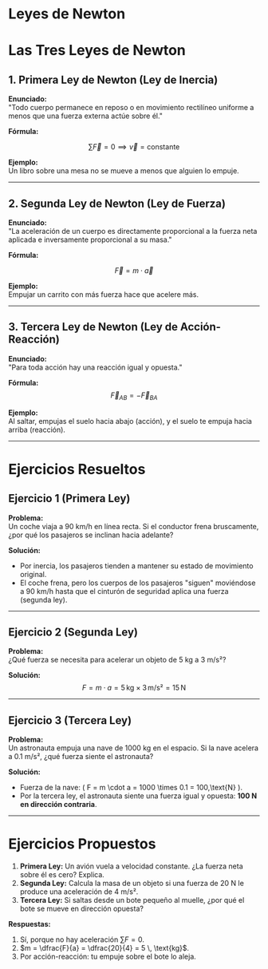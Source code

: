 # Leyes de Newton

# Las Tres Leyes de Newton

## 1. Primera Ley de Newton (Ley de Inercia)
**Enunciado:**  
"Todo cuerpo permanece en reposo o en movimiento rectilíneo uniforme a menos que una fuerza externa actúe sobre él."

**Fórmula:**  

$$\sum \vec{F} = 0 \implies \vec{v} = \text{constante}$$

**Ejemplo:**  
Un libro sobre una mesa no se mueve a menos que alguien lo empuje.

---

## 2. Segunda Ley de Newton (Ley de Fuerza)
**Enunciado:**  
"La aceleración de un cuerpo es directamente proporcional a la fuerza neta aplicada e inversamente proporcional a su masa."

**Fórmula:**  

$$\vec{F} = m \cdot \vec{a}$$

**Ejemplo:**  
Empujar un carrito con más fuerza hace que acelere más.

---

## 3. Tercera Ley de Newton (Ley de Acción-Reacción)
**Enunciado:**  
"Para toda acción hay una reacción igual y opuesta."

**Fórmula:**  
$$\vec{F}_{AB} = -\vec{F}_{BA}$$

**Ejemplo:**  
Al saltar, empujas el suelo hacia abajo (acción), y el suelo te empuja hacia arriba (reacción).

---

# Ejercicios Resueltos

## Ejercicio 1 (Primera Ley)
**Problema:**  
Un coche viaja a 90 km/h en línea recta. Si el conductor frena bruscamente, ¿por qué los pasajeros se inclinan hacia adelante?  

**Solución:**  
- Por inercia, los pasajeros tienden a mantener su estado de movimiento original.  
- El coche frena, pero los cuerpos de los pasajeros "siguen" moviéndose a 90 km/h hasta que el cinturón de seguridad aplica una fuerza (segunda ley).  

---

## Ejercicio 2 (Segunda Ley)
**Problema:**  
¿Qué fuerza se necesita para acelerar un objeto de 5 kg a 3 m/s²?  

**Solución:**  
$$F = m \cdot a = 5\,\text{kg} \times 3\,\text{m/s²} = 15\,\text{N}$$

---

## Ejercicio 3 (Tercera Ley)
**Problema:**  
Un astronauta empuja una nave de 1000 kg en el espacio. Si la nave acelera a 0.1 m/s², ¿qué fuerza siente el astronauta?  

**Solución:**  
- Fuerza de la nave: \( F = m \cdot a = 1000 \times 0.1 = 100\,\text{N} \).  
- Por la tercera ley, el astronauta siente una fuerza igual y opuesta: **100 N en dirección contraria**.  

---

# Ejercicios Propuestos
1. **Primera Ley:** Un avión vuela a velocidad constante. ¿La fuerza neta sobre él es cero? Explica.  
2. **Segunda Ley:** Calcula la masa de un objeto si una fuerza de 20 N le produce una aceleración de 4 m/s².  
3. **Tercera Ley:** Si saltas desde un bote pequeño al muelle, ¿por qué el bote se mueve en dirección opuesta?  

**Respuestas:**  
1. Sí, porque no hay aceleración $\sum F = 0$.  
2. $m = \dfrac{F}{a} = \dfrac{20}{4} = 5 \, \text{kg}$.  
3. Por acción-reacción: tu empuje sobre el bote lo aleja.  

